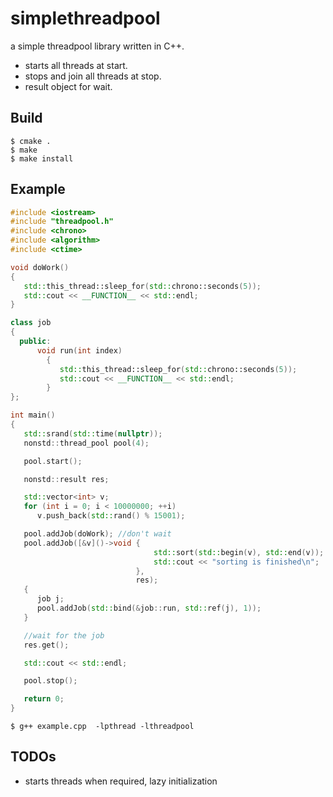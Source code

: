 # simplethreadpool
a simple threadpool library written in C++.

- starts all threads at start.
- stops and join all threads at stop.
- result object for wait.

## Build

```shell
$ cmake .
$ make
$ make install

```
## Example

```cpp
#include <iostream>
#include "threadpool.h"
#include <chrono>
#include <algorithm>
#include <ctime>

void doWork()
{
   std::this_thread::sleep_for(std::chrono::seconds(5));
   std::cout << __FUNCTION__ << std::endl;
}

class job
{
  public:
      void run(int index)
        {
           std::this_thread::sleep_for(std::chrono::seconds(5));
           std::cout << __FUNCTION__ << std::endl;
        }
};

int main()
{
   std::srand(std::time(nullptr));
   nonstd::thread_pool pool(4);

   pool.start();

   nonstd::result res;

   std::vector<int> v;
   for (int i = 0; i < 10000000; ++i)
      v.push_back(std::rand() % 15001);

   pool.addJob(doWork); //don't wait
   pool.addJob([&v]()->void {
                                std::sort(std::begin(v), std::end(v));
                                std::cout << "sorting is finished\n";
                            },
                            res);
   {
      job j;
      pool.addJob(std::bind(&job::run, std::ref(j), 1));
   }

   //wait for the job
   res.get();

   std::cout << std::endl;

   pool.stop();

   return 0;
}

```
```shell
$ g++ example.cpp  -lpthread -lthreadpool
```

## TODOs

- starts threads when required, lazy initialization


